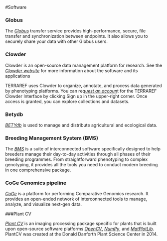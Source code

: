 #Software

### Globus
The [*Globus*](https://www.globus.org/) transfer service provides high-performance, secure, file transfer and synchronization between endpoints. It also allows you to securely share your data with other Globus users.

### Clowder

Clowder is an open-source data management platform for research. See the [*Clowder website*](https://clowder.ncsa.illinois.edu/) for more information about the software and its applications


TERRAREF uses Clowder to organize, annotate, and process data generated by phenotyping platforms. You can req[*uest an accoun*](http://terraref.ncsa.illinois.edu/clowder/)t for the TERRAREF Clowder Interface by clicking Sign up in the upper-right corner. Once access is granted, you can explore collections and datasets.

### Betydb
[*BETYdb*](https://pecan.gitbooks.io/betydbdoc-dataentry/content/) is used to manage and distribute agricultural and ecological data.
### Breeding Management System (BMS)

The [*BMS*](https://www.integratedbreeding.net/15/breeding-management-system) is a suite of interconnected software specifically designed to help breeders manage their day-to-day activities through all phases of their breeding programmes. From straightforward phenotyping to complex genotyping, it provides all the tools you need to conduct modern breeding in one comprehensive package.

### CoGe Genomics pipeline

[*CoGe*](https://genomevolution.org/coge/) is a platform for performing Comparative Genomics research. It provides an open-ended network of interconnected tools to manage, analyze, and visualize next-gen data.

###Plant CV

[*Plant CV*](http://plantcv.danforthcenter.org/) is an imaging processing package specific for plants that is built upon open-source software platforms [*OpenCV*](http://opencv.org/), [*NumPy*](http://www.numpy.org/), and [*MatPlotLib*](http://matplotlib.org/). PlantCV was created at the Donald Danforth Plant Science Center in 2014.


